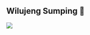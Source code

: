 ## Wilujeng Sumping 👋

<a href="https://github.com/asengsaragih/asengsaragih">
  <img align="center" src="https://github-readme-stats.vercel.app/api/top-langs/?username=asengsaragih&hide=css,html&theme=dracula&layout=compact" />
</a>
